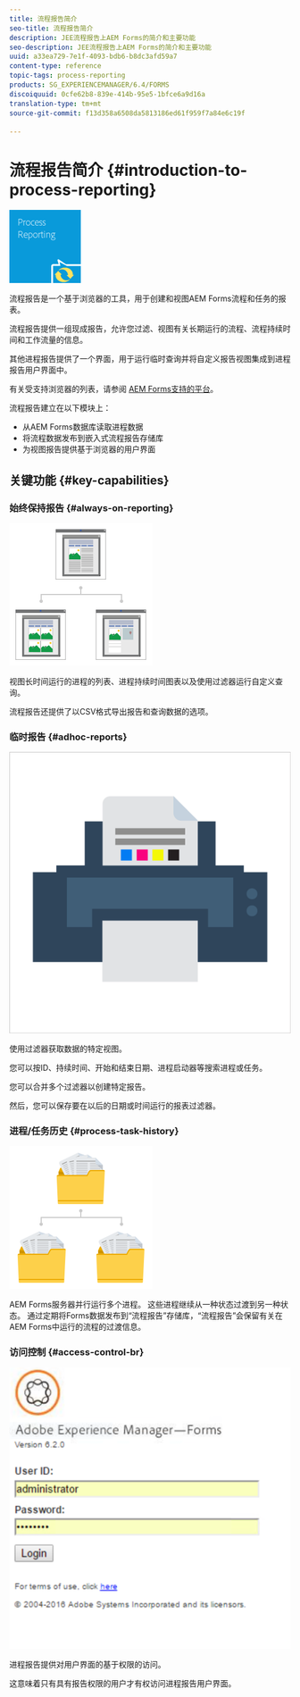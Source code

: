 ```yaml
---
title: 流程报告简介
seo-title: 流程报告简介
description: JEE流程报告上AEM Forms的简介和主要功能
seo-description: JEE流程报告上AEM Forms的简介和主要功能
uuid: a33ea729-7e1f-4093-bdb6-b8dc3afd59a7
content-type: reference
topic-tags: process-reporting
products: SG_EXPERIENCEMANAGER/6.4/FORMS
discoiquuid: 0cfe62b8-839e-414b-95e5-1bfce6a9d16a
translation-type: tm+mt
source-git-commit: f13d358a6508da5813186ed61f959f7a84e6c19f

---
```



# 流程报告简介 {#introduction-to-process-reporting}

![过程报告](assets/process-reporting.png)

流程报告是一个基于浏览器的工具，用于创建和视图AEM Forms流程和任务的报表。

流程报告提供一组现成报告，允许您过滤、视图有关长期运行的流程、流程持续时间和工作流量的信息。

其他进程报告提供了一个界面，用于运行临时查询并将自定义报告视图集成到进程报告用户界面中。

有关受支持浏览器的列表，请参阅 [AEM Forms支持的平台](/help/forms/using/aem-forms-jee-supported-platforms.md)。

流程报告建立在以下模块上：

* 从AEM Forms数据库读取进程数据
* 将流程数据发布到嵌入式流程报告存储库
* 为视图报告提供基于浏览器的用户界面

## 关键功能 {#key-capabilities}

### 始终保持报告 {#always-on-reporting}

![站点管理](assets/site-management.png)

视图长时间运行的进程的列表、进程持续时间图表以及使用过滤器运行自定义查询。

流程报告还提供了以CSV格式导出报告和查询数据的选项。

### 临时报告 {#adhoc-reports}

![打印和颜色](assets/print-&-colour.png)

使用过滤器获取数据的特定视图。

您可以按ID、持续时间、开始和结束日期、进程启动器等搜索进程或任务。

您可以合并多个过滤器以创建特定报告。

然后，您可以保存要在以后的日期或时间运行的报表过滤器。

### 进程/任务历史 {#process-task-history}

![文件管理](assets/file-management.png)

AEM Forms服务器并行运行多个进程。 这些进程继续从一种状态过渡到另一种状态。 通过定期将Forms数据发布到“流程报告”存储库，“流程报告”会保留有关在AEM Forms中运行的流程的过渡信息。

### 访问控制 {#access-control-br}

![未标题](assets/untitled.png)

进程报告提供对用户界面的基于权限的访问。

这意味着只有具有报告权限的用户才有权访问进程报告用户界面。


